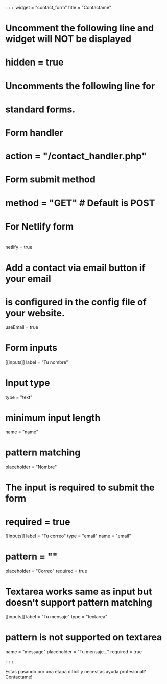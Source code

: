 +++
widget = "contact_form"
title = "Contactame" 

# Uncomment the following line and widget will NOT be displayed
# hidden = true

# Uncomments the following line for
# standard forms.
#
# Form handler
# action = "/contact_handler.php"
# Form submit method
# method = "GET" # Default is POST

# For Netlify form
#
netlify = true

# Add a contact via email button if your email
# is configured in the config file of your website.
useEmail = true

# Form inputs
[[inputs]]
label = "Tu nombre"
# Input type
type = "text"
# minimum input length
name = "name"
# pattern matching
placeholder = "Nombre"
# The input is required to submit the form
# required = true

[[inputs]]
label = "Tu correo"
type = "email"
name = "email"
# pattern = ""
placeholder = "Correo"
required = true

# Textarea works same as input but doesn't support pattern matching
[[inputs]]
label = "Tu mensaje"
type = "textarea"
# pattern is not supported on textarea
name = "message"
placeholder = "Tu mensaje..."
required = true

+++

Estas pasando por una etapa dificil y necesitas ayuda profesional? Contactame!

